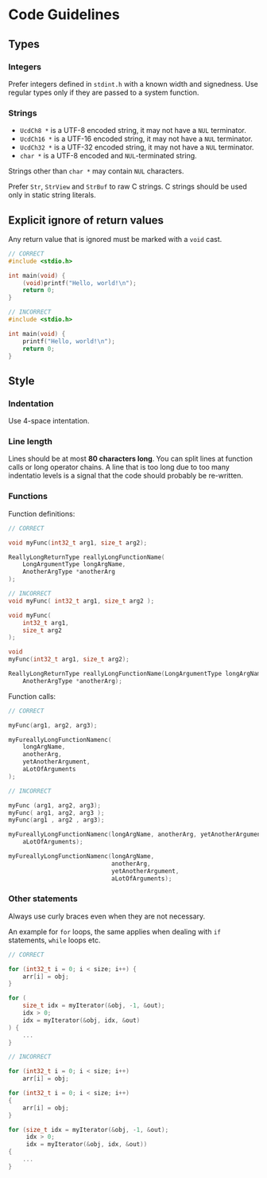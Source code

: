 # Code Guidelines

## Types

### Integers

Prefer integers defined in `stdint.h` with a known width and signedness. Use
regular types only if they are passed to a system function.

### Strings

- `UcdCh8 *` is a UTF-8 encoded string, it may not have a `NUL` terminator.
- `UcdCh16 *` is a UTF-16 encoded string, it may not have a `NUL` terminator.
- `UcdCh32 *` is a UTF-32 encoded string, it may not have a `NUL` terminator.
- `char *` is a UTF-8 encoded and `NUL`-terminated string.

Strings other than `char *` may contain `NUL` characters.

Prefer `Str`, `StrView` and `StrBuf` to raw C strings. C strings should be used
only in static string literals.

## Explicit ignore of return values

Any return value that is ignored must be marked with a `void` cast.

```c
// CORRECT
#include <stdio.h>

int main(void) {
    (void)printf("Hello, world!\n");
    return 0;
}

// INCORRECT
#include <stdio.h>

int main(void) {
    printf("Hello, world!\n");
    return 0;
}
```

## Style

### Indentation

Use 4-space intentation.

### Line length

Lines should be at most **80 characters long**. You can split lines at
function calls or long operator chains. A line that is too long due to too many
indentatio levels is a signal that the code should probably be re-written.

### Functions

Function definitions:

```c
// CORRECT

void myFunc(int32_t arg1, size_t arg2);

ReallyLongReturnType reallyLongFunctionName(
    LongArgumentType longArgName,
    AnotherArgType *anotherArg
);

// INCORRECT
void myFunc( int32_t arg1, size_t arg2 );

void myFunc(
    int32_t arg1,
    size_t arg2
);

void
myFunc(int32_t arg1, size_t arg2);

ReallyLongReturnType reallyLongFunctionName(LongArgumentType longArgName,
    AnotherArgType *anotherArg);
```

Function calls:

```c
// CORRECT

myFunc(arg1, arg2, arg3);

myFureallyLongFunctionNamenc(
    longArgName,
    anotherArg,
    yetAnotherArgument,
    aLotOfArguments
);

// INCORRECT

myFunc (arg1, arg2, arg3);
myFunc( arg1, arg2, arg3 );
myFunc(arg1 , arg2 , arg3);

myFureallyLongFunctionNamenc(longArgName, anotherArg, yetAnotherArgument,
    aLotOfArguments);

myFureallyLongFunctionNamenc(longArgName,
                             anotherArg,
                             yetAnotherArgument,
                             aLotOfArguments);
```

### Other statements

Always use curly braces even when they are not necessary.

An example for `for` loops, the same applies when dealing with `if` statements,
`while` loops etc.

```c
// CORRECT

for (int32_t i = 0; i < size; i++) {
    arr[i] = obj;
}

for (
    size_t idx = myIterator(&obj, -1, &out);
    idx > 0;
    idx = myIterator(&obj, idx, &out)
) {
    ...
}

// INCORRECT

for (int32_t i = 0; i < size; i++)
    arr[i] = obj;

for (int32_t i = 0; i < size; i++)
{
    arr[i] = obj;
}

for (size_t idx = myIterator(&obj, -1, &out);
     idx > 0;
     idx = myIterator(&obj, idx, &out))
{
    ...
}
```
